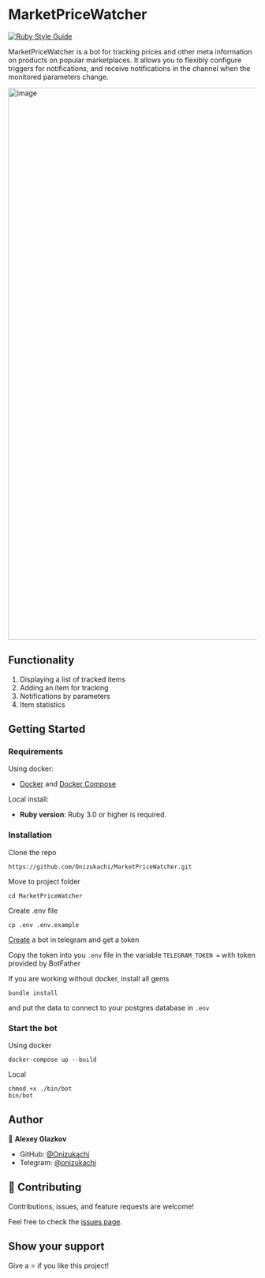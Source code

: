 # MarketPriceWatcher

[![Ruby Style Guide](https://img.shields.io/badge/code_style-rubocop-brightgreen.svg)](https://github.com/rubocop/rubocop)

MarketPriceWatcher is a bot for tracking prices and other meta information on products on popular marketplaces. It allows you to flexibly configure triggers for notifications, and receive notifications in the channel when the monitored parameters change.

<img width="1119" alt="image" src="https://github.com/user-attachments/assets/fa6aec65-8a3e-49ce-a9ed-1cf8a3e0c877" />

## Functionality

1. Displaying a list of tracked items
2. Adding an item for tracking
3. Notifications by parameters
4. Item statistics

## Getting Started

### Requirements

Using docker:
- [Docker](https://docs.docker.com/engine/install/) and [Docker Compose](https://docs.docker.com/compose/install/)

Local install:
- **Ruby version**: Ruby 3.0 or higher is required.

### Installation

Clone the repo

```
https://github.com/Onizukachi/MarketPriceWatcher.git
```

 Move to project folder

```
cd MarketPriceWatcher
```

Create .env file

```
cp .env .env.example
```

[Create](https://core.telegram.org/bots/tutorial) a bot in telegram and get a token 

Copy the token into you `.env` file in the variable `TELEGRAM_TOKEN =` with token provided by BotFather

If you are working without docker, install all gems 


```
bundle install
```

and put the data to connect to your postgres database in `.env`

### Start the bot

Using docker

```
docker-compose up --build
```

Local

```
chmod +x ./bin/bot
bin/bot
```

## Author

👤 **Alexey Glazkov**

- GitHub: [@Onizukachi](https://github.com/Onizukachi)
- Telegram: [@onizukachi](https://t.me/onizukachi)

## 🤝 Contributing

Contributions, issues, and feature requests are welcome!

Feel free to check the [issues page](https://github.com/Onizukachi/MarketPriceWatcher/issues).

## Show your support

Give a ⭐️ if you like this project!
